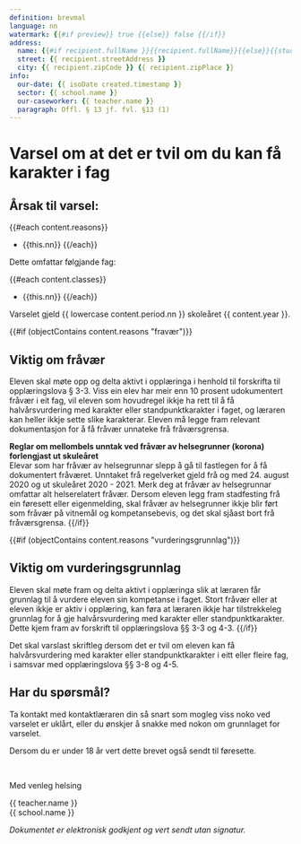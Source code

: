 ```yaml
---
definition: brevmal
language: nn
watermark: {{#if preview}} true {{else}} false {{/if}}
address:
  name: {{#if recipient.fullName }}{{recipient.fullName}}{{else}}{{student.name}}{{/if}}
  street: {{ recipient.streetAddress }}
  city: {{ recipient.zipCode }} {{ recipient.zipPlace }}
info:
  our-date: {{ isoDate created.timestamp }}
  sector: {{ school.name }}
  our-caseworker: {{ teacher.name }}
  paragraph: Offl. § 13 jf. fvl. §13 (1)
---
```


# Varsel om at det er tvil om du kan få karakter i fag

## Årsak til varsel:

{{#each content.reasons}}
- {{this.nn}}
{{/each}}

Dette omfattar følgjande fag:

{{#each content.classes}}
 - {{this.nn}}
{{/each}}

Varselet gjeld {{ lowercase content.period.nn }} skoleåret {{ content.year }}.

{{#if (objectContains content.reasons "fravær")}}
## Viktig om fråvær

Eleven skal møte opp og delta aktivt i opplæringa i henhold til forskrifta til opplæringslova § 3-3. 
Viss ein elev har meir enn 10 prosent udokumentert fråvær i eit fag, vil eleven som hovudregel ikkje ha rett til å få halvårsvurdering med karakter eller standpunktkarakter i faget, og læraren kan heller ikkje sette slike karakterar. Eleven må legge fram relevant dokumentasjon for å få fråvær unnateke frå fråværsgrensa.

**Reglar om mellombels unntak ved fråvær av helsegrunner (korona) forlengjast ut skuleåret**
<br/>
Elevar som har fråvær av helsegrunnar slepp å gå til fastlegen for å få dokumentert fråværet. Unntaket frå regelverket gjeld frå og med 24. august 2020 og ut skuleåret 2020 - 2021. Merk deg at fråvær av helsegrunnar omfattar alt helserelatert fråvær. Dersom eleven legg fram stadfesting frå ein føresett eller eigenmelding, skal fråvær av helsegrunner ikkje blir ført som fråvær på vitnemål og kompetansebevis, og det skal sjåast bort frå fråværsgrensa.
{{/if}}

{{#if (objectContains content.reasons "vurderingsgrunnlag")}}
## Viktig om vurderingsgrunnlag

Eleven skal møte fram og delta aktivt i opplæringa slik at læraren får grunnlag til å vurdere eleven sin kompetanse i faget. Stort fråvær eller at eleven ikkje er aktiv i opplæring, kan føra at læraren ikkje har tilstrekkeleg grunnlag for å gje halvårsvurdering med karakter eller standpunktkarakter. Dette kjem fram av forskrift til opplæringslova §§ 3-3 og 4-3. 
{{/if}}

Det skal varslast skriftleg dersom det er tvil om eleven kan få halvårsvurdering med karakter eller standpunktkarakter i eitt eller fleire fag, i samsvar med opplæringslova §§ 3-8 og 4-5.

## Har du spørsmål?

Ta kontakt med kontaktlæraren din så snart som mogleg viss noko ved varselet er uklårt, eller du ønskjer å snakke med nokon om grunnlaget for varselet.

Dersom du er under 18 år vert dette brevet også sendt til føresette.

<br/>

Med venleg helsing

{{ teacher.name }}<br />
{{ school.name }}<br />

*Dokumentet er elektronisk godkjent og vert sendt utan signatur.*
